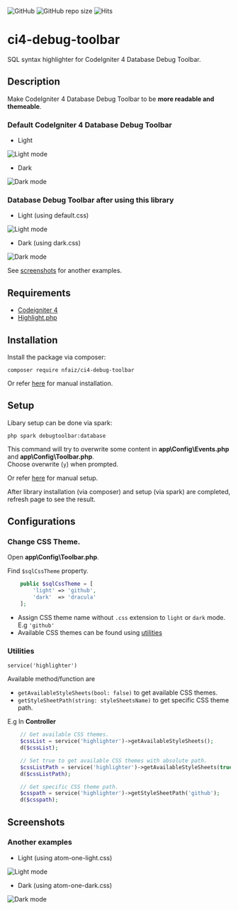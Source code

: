 ![GitHub](https://img.shields.io/github/license/nfaiz/ci4-debug-toolbar)
![GitHub repo size](https://img.shields.io/github/repo-size/nfaiz/ci4-debug-toolbar?label=size)
![Hits](https://hits.seeyoufarm.com/api/count/incr/badge.svg?url=nfaiz/ci4-debug-toolbar)

# ci4-debug-toolbar
SQL syntax highlighter for CodeIgniter 4 Database Debug Toolbar.


## Description
Make CodeIgniter 4 Database Debug Toolbar to be **more readable and themeable**.<br />

### Default CodeIgniter 4 Database Debug Toolbar

* Light<br />
<img src="https://user-images.githubusercontent.com/1330109/125154813-894c0b80-e18e-11eb-8bf3-4e6834437ad9.png" alt="Light mode">

* Dark<br />
<img src="https://user-images.githubusercontent.com/1330109/125154888-ef389300-e18e-11eb-88f6-7f066ec09775.png" alt="Dark mode">

### Database Debug Toolbar after using this library

* Light (using default.css)<br />
<img src="https://user-images.githubusercontent.com/1330109/125154946-450d3b00-e18f-11eb-982f-93fcc3d09e06.png" alt="Light mode">

* Dark (using dark.css)<br />
<img src="https://user-images.githubusercontent.com/1330109/125155349-bf3ebf00-e191-11eb-922f-8b9bd9f12df8.png" alt="Dark mode">

See [screenshots](#screenshots) for another examples.


## Requirements
* [Codeigniter 4](https://github.com/codeigniter4/CodeIgniter4)
* [Highlight.php](https://github.com/scrivo/highlight.php)


## Installation
Install the package via composer:

    composer require nfaiz/ci4-debug-toolbar

Or refer [here](docs/MANUAL.md#installation) for manual installation.


## Setup
Libary setup can be done via spark:

    php spark debugtoolbar:database

This command will try to overwrite some content in **app\Config\Events.php** and **app\Config\Toolbar.php**.<br /> 
Choose overwrite (`y`) when prompted.

Or refer [here](docs/MANUAL.md#setup) for manual setup.<br />


After library installation (via composer) and setup (via spark) are completed, refresh page to see the result.


## Configurations

### Change CSS Theme.
Open **app\Config\Toolbar.php**.

Find `$sqlCssTheme` property.

```php
    public $sqlCssTheme = [
        'light' => 'github',
        'dark'  => 'dracula'
    ];
```
* Assign CSS theme name without `.css` extension to `light` or `dark` mode. E.g `'github'`
* Available CSS themes can be found using [utilities](#utilities) 

### Utilities
`service('highlighter')`

Available method/function are
* `getAvailableStyleSheets(bool: false)` to get available CSS themes.
* `getStyleSheetPath(string: styleSheetsName)` to get specific CSS theme path.

E.g In **Controller**

```php
    // Get available CSS themes.
    $cssList = service('highlighter')->getAvailableStyleSheets();
    d($cssList);

    // Set true to get available CSS themes with absolute path.
    $cssListPath = service('highlighter')->getAvailableStyleSheets(true);
    d($cssListPath);

    // Get specific CSS theme path.
    $csspath = service('highlighter')->getStyleSheetPath('github');
    d($csspath);
```

## Screenshots

### Another examples

* Light (using atom-one-light.css)
<img src="https://user-images.githubusercontent.com/1330109/125155187-bb5e6d00-e190-11eb-91a5-b4c2f7da46e4.png" alt="Light mode">

* Dark (using atom-one-dark.css)
<img src="https://user-images.githubusercontent.com/1330109/125155379-fca34c80-e191-11eb-981f-8fb6e8df9794.png" alt="Dark mode">


